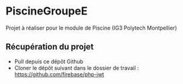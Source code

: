 # PiscineGroupeE
Projet à réaliser pour le module de Piscine (IG3 Polytech Montpellier)

## Récupération du projet

- Pull depuis ce dépôt Github
- Cloner le dépôt suivant dans le dossier de travail : https://github.com/firebase/php-jwt
